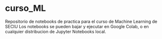 # curso_ML
Repositorio de notebooks de practica para el curso de Machine Learning de SECIU
Los notebooks se pueden bajar y ejecutar en Google Colab,  o en cualquier distribucion
de Jupyter Notebooks local.
